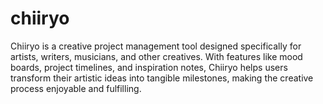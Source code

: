 # chiiryo
Chiiryo is a creative project management tool designed specifically for artists, writers, musicians, and other creatives. With features like mood boards, project timelines, and inspiration notes, Chiiryo helps users transform their artistic ideas into tangible milestones, making the creative process enjoyable and fulfilling.
